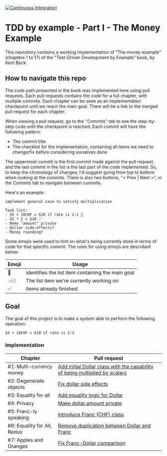 [![Continuous Integration](https://github.com/kaiosilveira/tdd-money-example/actions/workflows/ci.yml/badge.svg)](https://github.com/kaiosilveira/tdd-money-example/actions/workflows/ci.yml)

# TDD by example - Part I - The Money Example

This repository contains a working implementation of "The money example" (chapters 1 to 17) of the "Test-Driven Development by Example" book, by Kent Beck.

## How to navigate this repo

The code path presented in the book was implemented here using pull requests. Each pull requests contains the code for a full chapter, with multiple commits. Each chapter can be seen as an implementation checkpoint until we reach the main goal. There will be a link to the merged pull request for each chapter.

When viewing a pull request, go to the "Commits" tab to see the step-by-step code until the checkpoint is reached. Each commit will have the following pattern:

- The commit title
- The checklist for the implementation, containing all items we need to change/fix before considering ourselves done

The uppermost commit is the first commit made against the pull request, and the last commit in the list is the last part of the code implemented. So, to keep the chronology of changes, I'd suggest going from top to bottom when looking at the commits. There is also two buttons, "< Prev | Next >", in the Commits tab to navigate between commits.

Here's an example:

```console
implement general case to satisfy multiplication

Task list:
- $5 + 10CHF = $10 if rate is 2:1 🎯
- $5 * 2 = $10 ✅
- Make "amount" private
- Dollar side-effects?
- Money rounding?
```

Some emojis were used to hint on what's being currently done in terms of code for that specific commit. The rules for using emojis are described below:

| Emoji | Usage                                             |
| ----- | ------------------------------------------------- |
| 🎯    | identifies the list item containing the main goal |
| 👈🏼    | The list item we're currently working on          |
| ✅    | Items already finished                            |

## Goal

The goal of this project is to make a system able to perform the following operation:

```
$5 + 10CHF = $10 if rate is 2:1
```

### Implementation

| Chapter                     | Pull request                                                                                                                            |
| --------------------------- | --------------------------------------------------------------------------------------------------------------------------------------- |
| #1: Multi-currency money    | [Add initial Dollar class with the capability of being multiplied by scalars](https://github.com/kaiosilveira/tdd-money-example/pull/1) |
| #2: Degenerate objects      | [Fix dollar side effects](https://github.com/kaiosilveira/tdd-money-example/pull/2)                                                     |
| #3: Equality for all        | [Add equality logic for Dollar](https://github.com/kaiosilveira/tdd-money-example/pull/3)                                               |
| #4: Privacy                 | [Make dollar.amount private](https://github.com/kaiosilveira/tdd-money-example/pull/4)                                                  |
| #5: Franc-ly speaking       | [Introduce Franc (CHF) class](https://github.com/kaiosilveira/tdd-money-example/pull/5)                                                 |
| #6: Equality for All, Redux | [Remove duplication between Dollar and Franc](https://github.com/kaiosilveira/tdd-money-example/pull/6)                                 |
| #7: Apples and Oranges      | [Fix Franc-Dollar comparison](https://github.com/kaiosilveira/tdd-money-example/pull/7)                                                 |
